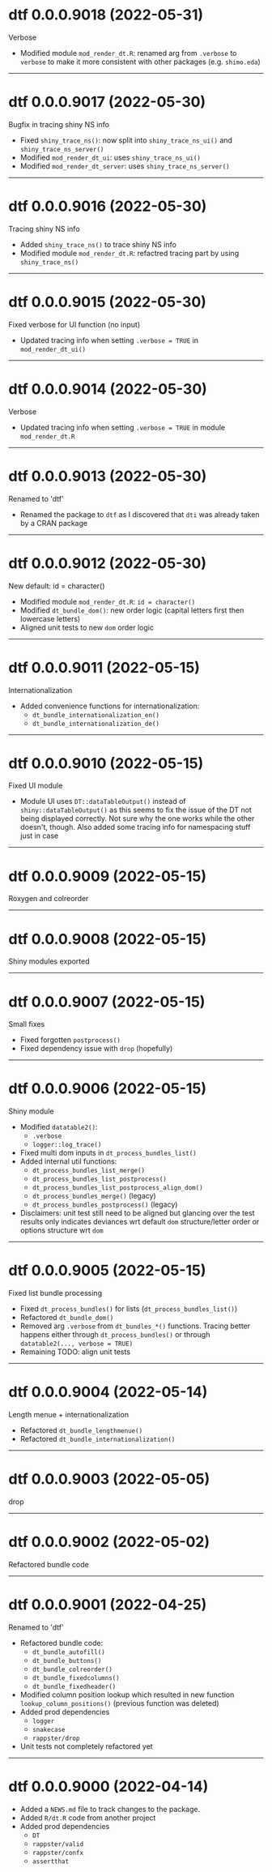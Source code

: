 # dtf 0.0.0.9018 (2022-05-31)

Verbose

- Modified module `mod_render_dt.R`: renamed arg from `.verbose` to `verbose` to make it more consistent with other packages (e.g. `shimo.eda`)

----------

# dtf 0.0.0.9017 (2022-05-30)

Bugfix in tracing shiny NS info

- Fixed `shiny_trace_ns()`: now split into `shiny_trace_ns_ui()` and `shiny_trace_ns_server()`
- Modified `mod_render_dt_ui`: uses `shiny_trace_ns_ui()`
- Modified `mod_render_dt_server`: uses `shiny_trace_ns_server()`

----------

# dtf 0.0.0.9016 (2022-05-30)

Tracing shiny NS info

- Added `shiny_trace_ns()` to trace shiny NS info
- Modified module `mod_render_dt.R`: refactred tracing part by using `shiny_trace_ns()`

----------

# dtf 0.0.0.9015 (2022-05-30)

Fixed verbose for UI function (no input)

- Updated tracing info when setting `.verbose = TRUE` in `mod_render_dt_ui()`

----------

# dtf 0.0.0.9014 (2022-05-30)

Verbose

- Updated tracing info when setting `.verbose = TRUE` in module `mod_render_dt.R`

----------

# dtf 0.0.0.9013 (2022-05-30)

Renamed to 'dtf'

- Renamed the package to `dtf` as I discovered that `dti` was already taken by a
CRAN package

----------

# dtf 0.0.0.9012 (2022-05-30)

New default: id = character()

- Modified module `mod_render_dt.R`: `id = character()`
- Modified `dt_bundle_dom()`: new order logic (capital letters first then lowercase letters)
- Aligned unit tests to new `dom` order logic

----------

# dtf 0.0.0.9011 (2022-05-15)

Internationalization

- Added convenience functions for internationalization: 
    - `dt_bundle_internationalization_en()`
    - `dt_bundle_internationalization_de()`

----------

# dtf 0.0.0.9010 (2022-05-15)

Fixed UI module

- Module UI uses `DT::dataTableOutput()` instead of `shiny::dataTableOutput()` as this seems to fix the issue of the DT not being displayed correctly. Not sure why the one works while the other doesn't, though. Also added some tracing info for namespacing stuff just in case

----------

# dtf 0.0.0.9009 (2022-05-15)

Roxygen and colreorder

----------

# dtf 0.0.0.9008 (2022-05-15)

Shiny modules exported

----------

# dtf 0.0.0.9007 (2022-05-15)

Small fixes

- Fixed forgotten `postprocess()`
- Fixed dependency issue with `drop` (hopefully)

----------

# dtf 0.0.0.9006 (2022-05-15)

Shiny module

- Modified `datatable2()`: 
    - `.verbose`
    - `logger::log_trace()`
- Fixed multi dom inputs in `dt_process_bundles_list()`
- Added internal util functions:
    - `dt_process_bundles_list_merge()`
    - `dt_process_bundles_list_postprocess()`
    - `dt_process_bundles_list_postprocess_align_dom()`
    - `dt_process_bundles_merge()` (legacy)
    - `dt_process_bundles_postprocess()` (legacy)
- Disclaimers: unit test still need to be aligned but glancing over the test results only indicates deviances wrt default `dom` structure/letter order or options structure wrt `dom`

----------

# dtf 0.0.0.9005 (2022-05-15)

Fixed list bundle processing

- Fixed `dt_process_bundles()` for lists (`dt_process_bundles_list()`)
- Refactored `dt_bundle_dom()`
- Removed arg `.verbose` from `dt_bundles_*()` functions. Tracing better happens
either through `dt_process_bundles()` or through `datatable2(..., verbose = TRUE)`
- Remaining TODO: align unit tests

----------

# dtf 0.0.0.9004 (2022-05-14)

Length menue + internationalization

- Refactored `dt_bundle_lengthmenue()`
- Refactored `dt_bundle_internationalization()`

----------

# dtf 0.0.0.9003 (2022-05-05)

drop

----------

# dtf 0.0.0.9002 (2022-05-02)

Refactored bundle code

----------

# dtf 0.0.0.9001 (2022-04-25)

Renamed to 'dtf'

- Refactored bundle code: 
    - `dt_bundle_autofill()`
    - `dt_bundle_buttons()`
    - `dt_bundle_colreorder()`
    - `dt_bundle_fixedcolumns()`
    - `dt_bundle_fixedheader()`
- Modified column position lookup which resulted in new function `lookup_column_positions()` (previous function was deleted)
- Added prod dependencies
    - `logger`
    - `snakecase`
    - `rappster/drop`
- Unit tests not completely refactored yet

----------

# dtf 0.0.0.9000 (2022-04-14)

- Added a `NEWS.md` file to track changes to the package.
- Added `R/dt.R` code from another project
- Added prod dependencies
    - `DT`
    - `rappster/valid`
    - `rappster/confx`
    - `assertthat`
